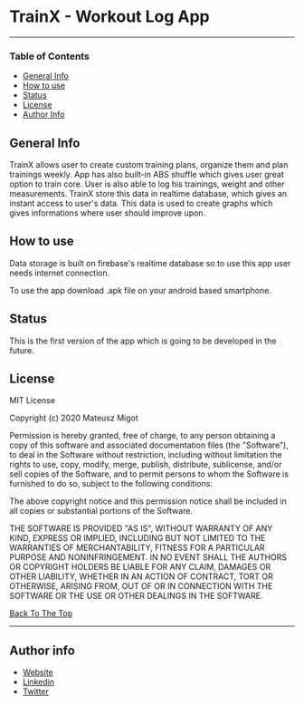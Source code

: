 # TrainX - Workout Log App
---
### Table of Contents

- [General Info](#general-info)
- [How to use](#how-to-use)
- [Status](#status)
- [License](#license)
- [Author Info](#author-info)


## General Info

TrainX allows user to create custom training plans, organize them and plan trainings weekly. 
App has also built-in ABS shuffle which gives user great option to train core.
User is also able to log his trainings, weight and other measurements. TrainX store this data in realtime database, which gives an instant access to user's data. This data is used to create graphs which gives informations where user should improve upon.

## How to use

Data storage is built on firebase's realtime database so to use this app user needs internet connection.

To use the app download .apk file on your android based smartphone.

## Status

This is the first version of the app which is going to be developed in the future.

## License

MIT License

Copyright (c) 2020 Mateusz Migot

Permission is hereby granted, free of charge, to any person obtaining a copy of this software and associated documentation files (the "Software"), to deal in the Software without restriction, including without limitation the rights to use, copy, modify, merge, publish, distribute, sublicense, and/or sell copies of the Software, and to permit persons to whom the Software is furnished to do so, subject to the following conditions:

The above copyright notice and this permission notice shall be included in all copies or substantial portions of the Software.

THE SOFTWARE IS PROVIDED "AS IS", WITHOUT WARRANTY OF ANY KIND, EXPRESS OR IMPLIED, INCLUDING BUT NOT LIMITED TO THE WARRANTIES OF MERCHANTABILITY, FITNESS FOR A PARTICULAR PURPOSE AND NONINFRINGEMENT. IN NO EVENT SHALL THE AUTHORS OR COPYRIGHT HOLDERS BE LIABLE FOR ANY CLAIM, DAMAGES OR OTHER LIABILITY, WHETHER IN AN ACTION OF CONTRACT, TORT OR OTHERWISE, ARISING FROM, OUT OF OR IN CONNECTION WITH THE SOFTWARE OR THE USE OR OTHER DEALINGS IN THE SOFTWARE.

[Back To The Top](#TrainX-Workout-Log-App)

---

## Author info

- [Website](http://mateuszmigot.pl)
- [Linkedin](https://www.linkedin.com/in/mateusz-migot-76457b1a4/)
- [Twitter](https://twitter.com/MatiMigot)
